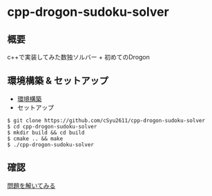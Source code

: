# cpp-drogon-sudoku-solver
## 概要
c++で実装してみた数独ソルバー + 初めてのDrogon

## 環境構築 & セットアップ
- [環境構築](https://rightcode.co.jp/blog/information-technology/fastest-c-web-framework-drogon-quick-start)
- セットアップ
```
$ git clone https://github.com/cSyu2611/cpp-drogon-sudoku-solver
$ cd cpp-drogon-sudoku-solver
$ mkdir build && cd build
$ cmake .. && make
$ ./cpp-drogon-sudoku-solver
```

## 確認
[問題を解いてみる](http://localhost/Sudoku/solve/8/0/0/0/0/0/0/0/0/0/0/3/6/0/0/0/0/0/0/7/0/0/9/0/2/0/0/0/5/0/0/0/7/0/0/0/0/0/0/0/4/5/7/0/0/0/0/0/1/0/0/0/3/0/0/0/1/0/0/0/0/6/8/0/0/8/5/0/0/0/1/0/0/9/0/0/0/0/4/0/0)

